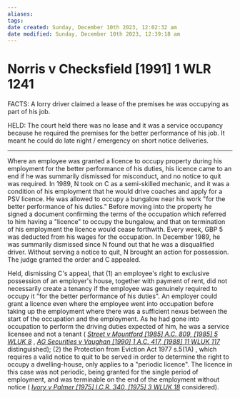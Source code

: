 ```yaml
---
aliases: 
tags: 
date created: Sunday, December 10th 2023, 12:02:32 am
date modified: Sunday, December 10th 2023, 12:39:18 am
---
```


# Norris v Checksfield [1991] 1 WLR 1241

FACTS: A lorry driver claimed a lease of the premises he was occupying as part of his job.

HELD: The court held there was no lease and it was a service occupancy because he required the premises for the better performance of his job. It meant he could do late night / emergency on short notice deliveries.

---

Where an employee was granted a licence to occupy property during his employment for the better performance of his duties, his licence came to an end if he was summarily dismissed for misconduct, and no notice to quit was required. In 1989, N took on C as a semi-skilled mechanic, and it was a condition of his employment that he would drive coaches and apply for a PSV licence. He was allowed to occupy a bungalow near his work "for the better performance of his duties." Before moving into the property he signed a document confirming the terms of the occupation which referred to him having a "licence" to occupy the bungalow, and that on termination of his employment the licence would cease forthwith. Every week, GBP 5 was deducted from his wages for the occupation. In December 1989, he was summarily dismissed since N found out that he was a disqualified driver. Without serving a notice to quit, N brought an action for possession. The judge granted the order and C appealed.

Held, dismissing C's appeal, that (1) an employee's right to exclusive possession of an employer's house, together with payment of rent, did not necessarily create a tenancy if the employee was genuinely required to occupy it "for the better performance of his duties". An employer could grant a licence even where the employee went into occupation before taking up the employment where there was a sufficient nexus between the start of the occupation and the employment. As he had gone into occupation to perform the driving duties expected of him, he was a service licensee and not a tenant ( _[Street v Mountford [1985] A.C. 809, [1985] 5 WLUK 8](https://uk.westlaw.com/Document/IC01CD230E42811DA8FC2A0F0355337E9/View/FullText.html?originationContext=document&transitionType=DocumentItem&ppcid=2a465d9bd3e148bba8f4663e1b523838&contextData=(sc.Default))_ , _[AG Securities v Vaughan [1990] 1 A.C. 417, [1988] 11 WLUK 117](https://uk.westlaw.com/Document/I5398EF01E42711DA8FC2A0F0355337E9/View/FullText.html?originationContext=document&transitionType=DocumentItem&ppcid=2a465d9bd3e148bba8f4663e1b523838&contextData=(sc.Default))_ distinguished); (2) the Protection from Eviction Act 1977 s.5(1A) , which requires a valid notice to quit to be served in order to determine the right to occupy a dwelling-house, only applies to a "periodic licence". The licence in this case was not periodic, being granted for the single period of employment, and was terminable on the end of the employment without notice ( _[Ivory v Palmer [1975] I.C.R. 340, [1975] 3 WLUK 18](https://uk.westlaw.com/Document/ICB1C2DD0E42711DA8FC2A0F0355337E9/View/FullText.html?originationContext=document&transitionType=DocumentItem&ppcid=2a465d9bd3e148bba8f4663e1b523838&contextData=(sc.Default))_ considered).
